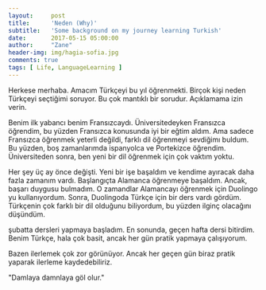 ```yaml
---
layout:     post
title:      'Neden (Why)'
subtitle:   'Some background on my journey learning Turkish'
date:       2017-05-15 05:00:00
author:     "Zane"
header-img: img/hagia-sofia.jpg
comments: true
tags: [ Life, LanguageLearning ]
---
```


Herkese merhaba. Amacım Türkçeyi bu yıl öğrenmekti. Birçok kişi neden Türkçeyi seçtiğimi soruyor. Bu çok mantıklı bir sorudur. Açıklamama izin verin.

Benim ilk yabancı benim Fransızcaydı. Üniversitedeyken Fransızca öğrendim, bu yüzden Fransızca konusunda iyi bir eğtim aldım. Ama sadece Fransızca öğrenmek yeterli değildi, farklı dil öğrenmeyi sevdiğimı buldum. Bu yüzden, boş zamanlarımda ispanyolca ve Portekizce öğrendim. Üniversiteden sonra, ben yeni bir dil öğrenmek için çok vaktım yoktu. 

Her şey üç ay önce değişti. Yeni bir işe başaldım ve kendime ayıracak daha fazla zamanım vardı. Başlangıçta Alamanca öğrenmeye başaldım. Ancak, başarı duygusu bulmadım. O zamandlar Alamancayı öğrenmek için Duolingo yu kullanıyordum. Sonra, Duolingoda Türkçe için bir ders vardı gördüm. Türkçenin çok farklı bir dil olduğunu biliyordum, bu yüzden ilginç olacağını düşündüm.

şubatta dersleri yapmaya başladım. En sonunda, geçen hafta dersi bitirdim. Benim Türkçe, hala çok basit, ancak her gün pratik yapmaya çalışıyorum. 

Bazen ilerlemek çok zor görünüyor. Ancak her geçen gün biraz pratik yaparak ilerleme kaydedebiliriz.

"Damlaya damnlaya göl olur."